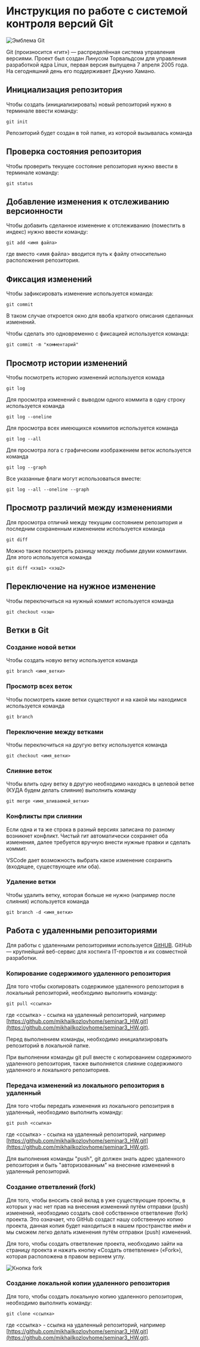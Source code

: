 # **Инструкция по работе с системой контроля версий Git**

![Эмблема Git](git.jpg)

Git (произносится «гит») — распределённая система управления версиями. Проект был создан Линусом Торвальдсом для управления разработкой ядра Linux, первая версия выпущена 7 апреля 2005 года. На сегодняшний день его поддерживает Джунио Хамано.

## Инициализация репозитория

Чтобы создать (инициализировать) новый репозиторий нужно в терминале ввести команду:

    git init

Репозиторий будет создан в той папке, из которой вызывалась команда

## Проверка состояния репозитория

Чтобы проверить текущее состояние репозитория нужно ввести в терминале команду:

    git status

## Добавление изменения к отслеживанию версионности

Чтобы добавить сделанное изменение к отслеживанию (поместить в индекс) нужно ввести команду:

    git add <имя файла>

где вместо <имя файла> вводится путь к файлу относительно расположения репозитория.

## Фиксация изменений

Чтобы зафиксировать изменение используется команда:

    git commit

В таком случае откроется окно для ввоба краткого описания сделанных изменений.

Чтобы сделать это одновременно с фиксацией используется команда:

    git commit -m "комментарий"

## Просмотр истории изменений

Чтобы посмотреть историю изменений используется комада

    git log

Для просмотра изменений с выводом одного коммита в одну строку используется команда

    git log --oneline

Для просмотра всех имеющихся коммитов используется команда

    git log --all

Для просмотра лога с графическим изображением веток используется команда

    git log --graph

Все указанные флаги могут использоваться вместе:

    git log --all --oneline --graph

## Просмотр различий между изменениями

Для просмотра отличий между текущим состоянием репозитория и последним сохраненным изменением используется команда

    git diff

Можно также посмотреть разницу между любыми двуми коммитами. Для этого используется команда

    git diff <хэш1> <хэш2>

## Переключение на нужное изменение

Чтобы переключиться на нужный коммит используется команда

    git checkout <хэш>

## Ветки в Git

### Создание новой ветки

Чтобы создать новую ветку используется команда

    git branch <имя_ветки>

### Просмотр всех веток

Чтобы посмотреть какие ветки существуют и на какой мы находимся используется команда

    git branch

### Переключение между ветками

Чтобы переключиться на другую ветку используется команда

    git checkout <имя_ветки>

### Слияние веток

Чтобы влить одну ветку в другую необходимо находясь в целевой ветке (КУДА будем делать слияние) выполнить команду

    git merge <имя_вливаемой_ветки>

### Конфликты при слиянии

Если одна и та же строка в разный версиях записана по разному возникнет конфликт.
Чистый гит автоматически сохраняет оба изменения, далее требуется вручную внести нужные правки и сделать коммит.

VSСode дает возможность выбрать какое изменение сохранить (входящее, существующее или оба).

### Удаление ветки

Чтобы удалить ветку, которая больше не нужно (например после слияния) используется команда

    git branch -d <имя_ветки>

## Работа с удаленными репозиториями

Для работы с удаленными репозиториями используется [GitHUB](https://github.com/). GitHub — крупнейший веб-сервис для хостинга IT-проектов и их совместной разработки.

### Копирование содержимого удаленного репозитория

Для того чтобы скопировать содержимое удаленного репозитория в локальный репозиторий, необходимо выполнить команду:

    git pull <ссылка>

где <ссылка> - ссылка на удаленный репозиторий, например [https://github.com/mikhailkozlovhome/seminar3_HW.git](https://github.com/mikhailkozlovhome/seminar3_HW.git).

Перед выполнением команды, необходимо инициализировать репозиторий в локальной папке.

При выполнении команды git pull вместе с копированием содержимого удаленного репозитория, также выполняется слияние содержимого удаленного и локального репозиториев.

### Передача изменений из локального репозитория в удаленный

Для того чтобы передать изменения из локального репозитрия в удаленный, необходимо выполнить команду:

    git push <ссылка>

где <ссылка> - ссылка на удаленный репозиторий, например [https://github.com/mikhailkozlovhome/seminar3_HW.git](https://github.com/mikhailkozlovhome/seminar3_HW.git).

Для выполнения команды "push", git должен знать адрес удаленного репозитория и быть "авторизованным" на внесение изменений в удаленный репозиторий.

### Создание ответвлений (fork)

Для того, чтобы вносить свой вклад в уже существующие проекты, в которых у нас нет прав на внесения изменений путём отправки (push) изменений, необходимо создать своё собственное ответвление (fork) проекта. Это означает, что GitHub создаст нашу собственную копию проекта, данная копия будет находиться в нашем пространстве имён и мы сможем легко делать изменения путём отправки (push) изменений.

Для того, чтобы создать ответвление проекта, необходимо зайти на страницу проекта и нажать кнопку «Создать ответвление» («Fork»), которая расположена в правом верхнем углу.

![Кнопка fork](fork.jpg)

### Создание локальной копии удаленного репозитория

Для того, чтобы создать локальную копию удаленного репозитория, необходимо выполнить команду:

    git clone <ссылка>

где <ссылка> - ссылка на удаленный репозиторий, например [https://github.com/mikhailkozlovhome/seminar3_HW.git](https://github.com/mikhailkozlovhome/seminar3_HW.git).